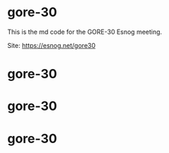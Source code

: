 # gore-30

This is the md code for the GORE-30 Esnog meeting. 

Site: https://esnog.net/gore30
# gore-30
# gore-30
# gore-30
